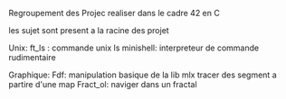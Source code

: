 Regroupement des Projec realiser dans le cadre 42 en C

les sujet sont present a la racine des projet

Unix:
ft_ls : commande unix ls
minishell: interpreteur de commande rudimentaire

Graphique:
Fdf: manipulation basique de la lib mlx tracer des segment a partire d'une map 
Fract_ol: naviger dans un fractal
